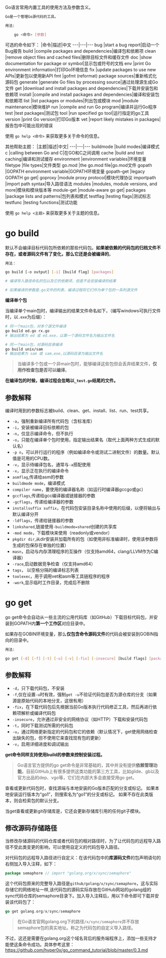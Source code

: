 Go语言常用内置工具的使用方法及参数含义。
```bash
Go是一个管理Go源代码的工具。

用法:

	go <命令> [参数]

```

可选的命令如下：
|命令|描述|中文
---|---|---
bug         |start a bug report|启动一个Bug报告
build       |compile packages and dependencies|编译包和依赖项
clean       |remove object files and cached files|删除目标文件和缓存文件
doc         |show documentation for package or symbol|显示包或符号的文档
env         |print Go environment information|打印Go环境信息
fix         |update packages to use new APIs|更新包以使用新API
fmt         |gofmt (reformat) package sources|重新格式化源码包
generate    |generate Go files by processing source|通过处理源生成Go文件
get         |download and install packages and dependencies|下载并安装包和依赖项
install     |compile and install packages and dependencies|编译和安装包和依赖项
list        |list packages or modules|列出包或模块
mod         |module maintenance|模块维护
run         |compile and run Go program|编译并运行Go程序
test        |test packages|测试包
tool        |run specified go tool|运行指定的go工具
version     |print Go version|打印Go版本
vet         |report likely mistakes in packages|报告包中可能出现的错误

使用 `go help <命令>` 来获取更多关于命令的信息。

其他帮助主题：
|主题|描述|中文|
---|---|---
buildmode   |build modes|编译模式
c           |calling between Go and C|在GO和C之间调用
cache       |build and test caching|编译和测试缓存
environment |environment variables|环境变量
filetype    |file types|文件类型
go.mod      |the go.mod file|go.mod文件
gopath      |GOPATH environment variable|GOPATH环境变量
gopath-get  |legacy GOPATH go get|
goproxy     |module proxy protocol|模块代理协议
importpath  |import path syntax|导入路径语法
modules     |modules, module versions, and more|模块和模块版本等
module-get  |module-aware go get|
packages    |package lists and patterns|包列表和模式
testflag    |testing flags|测试标志
testfunc    |testing functions|测试功能

使用 `go help <主题>` 来获取更多关于主题的信息。

# go build
默认不会编译目标代码包所依赖的那些代码包。**如果被依赖的代码包的归档文件不存在，或者源码文件有了变化，那么它还是会被编译的**。

```bash
用法：

go build [-o output] [-i] [build flag] [packages]

# 编译导入路径命名的包以及它的依赖项，但是不会安装编译的结果

# 如果编译的参数是.go文件的列表，编译过程将它们作为单个包的一系列源文件

```
**编译单个包**

当编译单个main包时，编译输出的结果文件命名如下，（编写windows可执行文件时，以`.exe`为后缀）：
```bash
# 同一个main包，对多个源文件编译
go build ed.go rx.go 
# 输出结果为 ed 或 ed.exe，以第一个源码文件名为输出文件名

# 同一个main包，对源码目录编译
go build unix/sam 
# 输出结果为 sam 或 sam.exe,以源码目录为输出文件名

```
> 当编译多个包或一个非main包时，能够编译这些包但会丢弃结果文件，**仅用作检查包是否可以编译**。

**在编译包的时候，编译过程会忽略以`_test.go`结尾的文件。**

## 参数解释
编译时用到的参数标志被build、clean、get、install、list、run、test共享。

- `-a`，强制重新编译所有代码包（含标准库）
- `-i`，安装被编译目标依赖的包
- `-n`，仅显示编译命令，但不执行
- `-o`，只能在编译单个包时使用，指定输出结果名（取代上面两种方式生成的默认名）
- `-p n`，可以并行运行的程序（例如编译命令或测试二进制文件）的数量。默认值是可用的CPU数。
- `-v`，显示待编译包名，通常与`-a`搭配使用
- `-x`，显示正在执行的编译命令
- `asmflag`,传递给asm的参数
- `buildmode mode`，编译模式
- `compiler name`，要使用的编译器名称（如运行时编译器gccgo或gc）
- `gccflags`,传递给gcc编译器或链接器的参数
- `-gcflags`，传递给编译器的参数
- `installsuffix suffix`，在代码包安装目录名称中使用的后缀，以便将输出与默认编译分开
- `-ldflags`，传递给链接器的参数
- `linkshared`,链接使用`-buildmode=shared`创建的共享库
- `-mod mode`，下载模块来使用（readonly或vendor）
- `pkgdir dir`,从dir安装并加载所有的包（如使用非标准编译时，使用该参数将生成的包保存在单独的位置）
- `masn`，启动与内存清理程序的互操作（仅支持amd64，clang/LLVM作为C编译器）
- `-race`,启动数据竞争检查（仅支持amd64）
- `tags`， 以空格分隔的编译标志列表
- `toolexec`，用于调用vet和asm等工具链程序的程序
- `-work`,显示临时工作目录，完成后不删除

# go get
go get命令会自动从一些主流的公用代码库（如GitHub）下载目标代码包，并安装到GOPATH内**第一个工作区**对应目录中。

如果存在GOBIN环境变量，那么**仅包含命令源码文件**的代码会被安装到GOBIN指向的目录中。

```bash
用法: 

go get [-d] [-f] [-t] [-u] [-v] [-fix] [-insecure] [build flags] [packages]

```

## 参数解释
- `-d`，只下载代码包，不安装
- `-f`,仅在设置`-u`时有效，强制`get -u`不验证代码包是否为源仓库的分支（如果源是原始代码的本地分支，这很有用）
- `-fix`，在下载代码包后先根据当前Go版本执行代码修正工具，然后再进行依赖项解析或编译代码包
- `-insecure`，允许通过非安全的网络协议（如HTTP）下载和安装代码包
- `-t`，同时下载测试所需的代码包
- `-u`，通过网络更新指定的代码包和它的依赖（默认情况下，get使用网络检查出缺失的包，但不使用它来查找现有包的更新）
- `-v`，启用详细进度和调试输出

**get命令同样支持使用build的参数来控制安装过程。**

> Go语言官方提供的go get命令是非常基础的，其中并没有提供**依赖管理功能**。目前GitHub上有很多提供这类功能的第三方工具，比如glide、gb以及官方出品的dep、vgo等，它们在内部大多会直接受用go get。

查看或更新代码包时，查找源端与本地安装的Go版本匹配的分支或标记。 如果本地安装运行版本为“go1”，则搜索名为“go1”的分支或标记。 如果不存在此类版本，则会检索包的默认分支。

当get查看或更新git存储库是，它还会更新存储库引用的任何git子模块。

## 修改源码存储路径
当修改存储源码的代码仓库或者代码包的相对路径时，为了让代码包的远程导入路径不受此类变更的影响，可以使用自定义的代码包导入路径。

对代码包的远程导入路径进行自定义：在该代码包中的**库源码文件**的包声明语句的右侧加入导入注释，如下：

```go
package semaphore // import "golang.org/x/sync/semaphore"
```
这个代码包原来的完整导入路径是`github/golang/x/sync/semaphore`，这与实际存储它的网络地址一样,该代码包的源码实际存放在GitHub网站的golang组的sync代码仓库的semaphore目录下。加入导入注释后，用以下命令即可下载并安装该代码包了：

```go
go get golang.org/x/sync/semaphore
```
> 在Go语言官网golang.org下的路径`/x/sync/semaphore`并不存放semaphore包的真实地址。称之为代码包的自定义导入路径。

不过，这还是需要在golang.org这个域名背后的服务端程序上，添加一些支持才能使这条命令成功。具体参考这里：https://github.com/hyper0x/go_command_tutorial/blob/master/0.3.md


